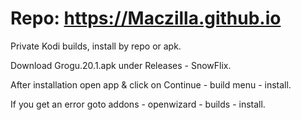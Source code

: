# Repo: https://Maczilla.github.io
Private Kodi builds, install by repo or apk.

Download Grogu.20.1.apk under Releases - SnowFlix.

After installation open app & click on Continue - build menu - install.

If you get an error goto addons - openwizard - builds - install.
